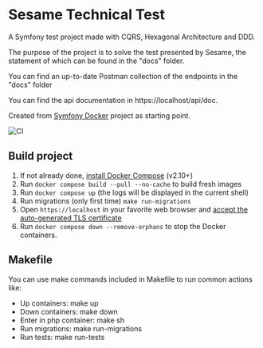 # Sesame Technical Test

A Symfony test project made with CQRS, Hexagonal Architecture and DDD.

The purpose of the project is to solve the test presented by Sesame, the statement of which can be found in the "docs" folder.

You can find an up-to-date Postman collection of the endpoints in the "docs" folder

You can find the api documentation in https://localhost/api/doc.

Created from [Symfony Docker](https://github.com/dunglas/symfony-docker) project as starting point.

![CI](https://github.com/lcavero/sesame-technical-test/workflows/CI/badge.svg)
## Build project

1. If not already done, [install Docker Compose](https://docs.docker.com/compose/install/) (v2.10+)
2. Run `docker compose build --pull --no-cache` to build fresh images
3. Run `docker compose up` (the logs will be displayed in the current shell)
4. Run migrations (only first time) `make run-migrations`
5. Open `https://localhost` in your favorite web browser and [accept the auto-generated TLS certificate](https://stackoverflow.com/a/15076602/1352334)
5. Run `docker compose down --remove-orphans` to stop the Docker containers.

## Makefile

You can use make commands included in Makefile to run common actions like:

- Up containers: make up
- Down containers: make down
- Enter in php container: make sh
- Run migrations: make run-migrations
- Run tests: make run-tests
